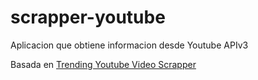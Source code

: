 # scrapper-youtube
Aplicacion que obtiene informacion desde Youtube APIv3

Basada en [Trending Youtube Video Scrapper](https://github.com/DataSnaek/Trending-YouTube-Scraper)